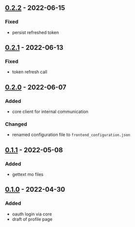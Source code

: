 ## [0.2.2] - 2022-06-15
### Fixed
- persist refreshed token


## [0.2.1] - 2022-06-13
### Fixed
- token refresh call


## [0.2.0] - 2022-06-07
### Added
- core client for internal communication

### Changed
- renamed configuration file to `frontend_configuration.json`


## [0.1.1] - 2022-05-08
### Added
- gettext mo files


## [0.1.0] - 2022-04-30
### Added
- oauth login via core
- draft of profile page


[0.2.2]: https://github.com/photos-network/frontend/compare/Release/v0.2.1...Release/v0.2.2
[0.2.1]: https://github.com/photos-network/frontend/compare/Release/v0.2.0...Release/v0.2.1
[0.2.0]: https://github.com/photos-network/frontend/compare/Release/v0.1.0...Release/v0.2.0
[0.1.1]: https://github.com/photos-network/frontend/compare/Release/v0.1.0...Release/v0.1.1
[0.1.0]: https://github.com/photos-network/frontend/releases/tag/Release/v0.0.1
